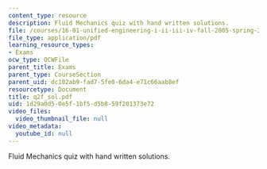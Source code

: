 ```yaml
---
content_type: resource
description: Fluid Mechanics quiz with hand written solutions.
file: /courses/16-01-unified-engineering-i-ii-iii-iv-fall-2005-spring-2006/1d29a0d50e5f1bf5d5b859f201373e72_q2f_sol.pdf
file_type: application/pdf
learning_resource_types:
- Exams
ocw_type: OCWFile
parent_title: Exams
parent_type: CourseSection
parent_uid: dc102ab9-fad7-5fe0-6da4-e71c66aab8ef
resourcetype: Document
title: q2f_sol.pdf
uid: 1d29a0d5-0e5f-1bf5-d5b8-59f201373e72
video_files:
  video_thumbnail_file: null
video_metadata:
  youtube_id: null
---
```

Fluid Mechanics quiz with hand written solutions.

